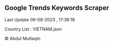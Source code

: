 

## Google Trends Keywords Scraper 
 
Last Update 09-08-2023 , 17:36:18

Country List :
VIETNAM.json



© Abdul Muttaqin 
